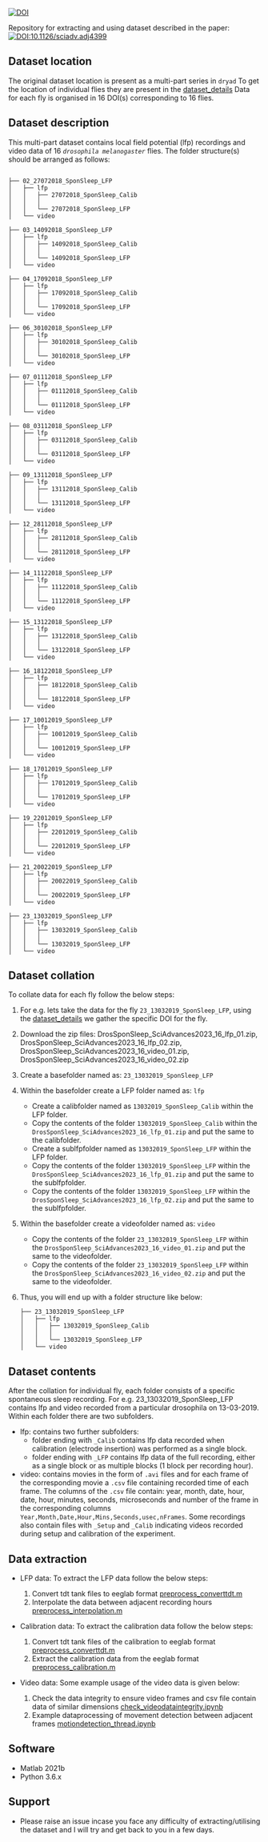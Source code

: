 [![DOI](https://zenodo.org/badge/DOI/10.5281/zenodo.10277443.svg)](https://doi.org/10.5281/zenodo.10277443)

Repository for extracting and using dataset described in the paper:   [![DOI:10.1126/sciadv.adj4399](https://zenodo.org/badge/DOI/10.1126/sciadv.adj4399.svg)](https://doi.org/10.1126/sciadv.adj4399)

## Dataset location
The original dataset location is present as a multi-part series in `dryad`
To get the location of individual flies they are present in the [dataset_details](https://github.com/SridharJagannathan/drosSleepStages_Datasettools_SciAdvances2023/blob/main/dataset_details.csv)
Data for each fly is organised in 16 DOI(s) corresponding to 16 flies.

## Dataset description
This multi-part dataset contains local field potential (lfp) recordings and video data of 16 _`drosophila melanogaster`_ flies. The folder structure(s) should be arranged as follows:

```

├── 02_27072018_SponSleep_LFP
│   ├── lfp
│   │   ├── 27072018_SponSleep_Calib
│   │   │   
│   │   └── 27072018_SponSleep_LFP
│   └── video

├── 03_14092018_SponSleep_LFP
│   ├── lfp
│   │   ├── 14092018_SponSleep_Calib
│   │   │   
│   │   └── 14092018_SponSleep_LFP
│   └── video

├── 04_17092018_SponSleep_LFP
│   ├── lfp
│   │   ├── 17092018_SponSleep_Calib
│   │   │   
│   │   └── 17092018_SponSleep_LFP
│   └── video

├── 06_30102018_SponSleep_LFP
│   ├── lfp
│   │   ├── 30102018_SponSleep_Calib
│   │   │   
│   │   └── 30102018_SponSleep_LFP
│   └── video

├── 07_01112018_SponSleep_LFP
│   ├── lfp
│   │   ├── 01112018_SponSleep_Calib
│   │   │   
│   │   └── 01112018_SponSleep_LFP
│   └── video

├── 08_03112018_SponSleep_LFP
│   ├── lfp
│   │   ├── 03112018_SponSleep_Calib
│   │   │   
│   │   └── 03112018_SponSleep_LFP
│   └── video

├── 09_13112018_SponSleep_LFP
│   ├── lfp
│   │   ├── 13112018_SponSleep_Calib
│   │   │   
│   │   └── 13112018_SponSleep_LFP
│   └── video

├── 12_28112018_SponSleep_LFP
│   ├── lfp
│   │   ├── 28112018_SponSleep_Calib
│   │   │   
│   │   └── 28112018_SponSleep_LFP
│   └── video

├── 14_11122018_SponSleep_LFP
│   ├── lfp
│   │   ├── 11122018_SponSleep_Calib
│   │   │   
│   │   └── 11122018_SponSleep_LFP
│   └── video

├── 15_13122018_SponSleep_LFP
│   ├── lfp
│   │   ├── 13122018_SponSleep_Calib
│   │   │   
│   │   └── 13122018_SponSleep_LFP
│   └── video

├── 16_18122018_SponSleep_LFP
│   ├── lfp
│   │   ├── 18122018_SponSleep_Calib
│   │   │   
│   │   └── 18122018_SponSleep_LFP
│   └── video

├── 17_10012019_SponSleep_LFP
│   ├── lfp
│   │   ├── 10012019_SponSleep_Calib
│   │   │   
│   │   └── 10012019_SponSleep_LFP
│   └── video

├── 18_17012019_SponSleep_LFP
│   ├── lfp
│   │   ├── 17012019_SponSleep_Calib
│   │   │   
│   │   └── 17012019_SponSleep_LFP
│   └── video

├── 19_22012019_SponSleep_LFP
│   ├── lfp
│   │   ├── 22012019_SponSleep_Calib
│   │   │   
│   │   └── 22012019_SponSleep_LFP
│   └── video

├── 21_20022019_SponSleep_LFP
│   ├── lfp
│   │   ├── 20022019_SponSleep_Calib
│   │   │   
│   │   └── 20022019_SponSleep_LFP
│   └── video

├── 23_13032019_SponSleep_LFP
│   ├── lfp
│   │   ├── 13032019_SponSleep_Calib
│   │   │   
│   │   └── 13032019_SponSleep_LFP
│   └── video

```

## Dataset collation
To collate data for each fly follow the below steps:
1. For e.g. lets take the data for the fly `23_13032019_SponSleep_LFP`, using the [dataset_details](https://github.com/SridharJagannathan/drosSleepStages_Datasettools_SciAdvances2023/blob/main/dataset_details.csv) we gather the specific DOI for the fly.
2. Download the zip files: DrosSponSleep_SciAdvances2023_16_lfp_01.zip, DrosSponSleep_SciAdvances2023_16_lfp_02.zip, DrosSponSleep_SciAdvances2023_16_video_01.zip, DrosSponSleep_SciAdvances2023_16_video_02.zip
3. Create a basefolder named as: `23_13032019_SponSleep_LFP`
4. Within the basefolder create a LFP folder named as: `lfp`
   * Create a calibfolder named as `13032019_SponSleep_Calib` within the LFP folder.
   * Copy the contents of the folder `13032019_SponSleep_Calib` within the `DrosSponSleep_SciAdvances2023_16_lfp_01.zip` and put the same to the calibfolder.
   * Create a sublfpfolder named as `13032019_SponSleep_LFP` within the LFP folder.
   * Copy the contents of the folder `13032019_SponSleep_LFP` within the `DrosSponSleep_SciAdvances2023_16_lfp_01.zip` and put the same to the sublfpfolder.
   * Copy the contents of the folder `13032019_SponSleep_LFP` within the `DrosSponSleep_SciAdvances2023_16_lfp_02.zip` and put the same to the sublfpfolder.

5. Within the basefolder create a videofolder named as: `video`
   * Copy the contents of the folder `23_13032019_SponSleep_LFP` within the `DrosSponSleep_SciAdvances2023_16_video_01.zip` and put the same to the videofolder.
   * Copy the contents of the folder `23_13032019_SponSleep_LFP` within the `DrosSponSleep_SciAdvances2023_16_video_02.zip` and put the same to the videofolder.
6. Thus, you will end up with a folder structure like below:
   ```
   ├── 23_13032019_SponSleep_LFP
   │   ├── lfp
   │   │   ├── 13032019_SponSleep_Calib
   │   │   │   
   │   │   └── 13032019_SponSleep_LFP
   │   └── video

   ```
   
## Dataset contents

After the collation for individual fly, each folder consists of a specific spontaneous sleep recording. For e.g. 23_13032019_SponSleep_LFP contains
lfp and video recorded from a particular drosophila on 13-03-2019. Within each folder there are two subfolders.
* lfp: contains two further subfolders:
  * folder ending with `_Calib` contains lfp data recorded when calibration (electrode insertion) was performed as a single block.
  * folder ending with `_LFP` contains lfp data of the full recording, either as a single block or as multiple blocks (1 block per
     recording hour).
* video: contains movies in the form of `.avi` files and for each frame of the corresponding movie a `.csv` file containing recorded time of each frame. The columns of the `.csv` file contain: year, month, date, hour, date, hour, minutes, seconds, microseconds and number of the frame in the corresponding columns `Year,Month,Date,Hour,Mins,Seconds,usec,nFrames`. Some recordings also contain files with `_Setup` and `_Calib` indicating videos recorded during setup and calibration of the experiment.

## Data extraction

* LFP data:
   To extract the LFP data follow the below steps:
   1. Convert tdt tank files to eeglab format [preprocess_converttdt.m](https://github.com/SridharJagannathan/drosSleepStages_Datasettools_SciAdvances2023/blob/main/Scripts/dataextraction/preprocess_converttdt.m)
   2. Interpolate the data between adjacent recording hours [preprocess_interpolation.m](https://github.com/SridharJagannathan/drosSleepStages_Datasettools_SciAdvances2023/blob/main/Scripts/dataextraction/preprocess_interpolation.m)

* Calibration data:
   To extract the calibration data follow the below steps:
   1. Convert tdt tank files of the calibration to eeglab format [preprocess_converttdt.m](https://github.com/SridharJagannathan/drosSleepStages_Datasettools_SciAdvances2023/blob/main/Scripts/dataextraction/preprocess_converttdt.m)
   2. Extract the calibration data from the eeglab format [preprocess_calibration.m](https://github.com/SridharJagannathan/drosSleepStages_Datasettools_SciAdvances2023/blob/main/Scripts/dataextraction/preprocess_calibration.m)

* Video data:
   Some example usage of the video data is given below:
   1. Check the data integrity to ensure video frames and csv file contain data of similar dimensions [check_videodataintegrity.ipynb](https://github.com/SridharJagannathan/drosSleepStages_Datasettools_SciAdvances2023/blob/main/Scripts/datachecks/check_videodataintegrity.ipynb)
   2. Example dataprocessing of movement detection between adjacent frames [motiondetection_thread.ipynb](https://github.com/SridharJagannathan/drosSleepStages_Datasettools_SciAdvances2023/blob/main/Scripts/dataextraction/motiondetection_thread.ipynb)

## Software
* Matlab 2021b
* Python 3.6.x

## Support
* Please raise an issue incase you face any difficulty of extracting/utilising the dataset and I will try and get back to you in a few days.
